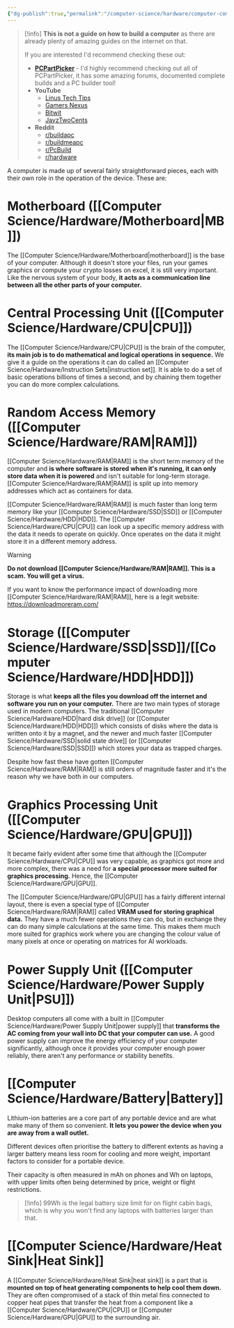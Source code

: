```yaml
---
{"dg-publish":true,"permalink":"/computer-science/hardware/computer-component-basics/","tags":["nooblet","beginner"]}
---
```


> [!info]
> **This is not a guide on how to build a computer** as there are already plenty of amazing guides on the internet on that.
> 
> If you are interested I'd recommend checking these out:
> - [**PCPartPicker**](https://pcpartpicker.com/) - I'd highly recommend checking out all of PCPartPicker, it has some amazing forums, documented complete builds and a PC builder tool!
> - **YouTube**
> 	- [Linus Tech Tips](https://www.youtube.com/user/linustechtips)
> 	- [Gamers Nexus](https://www.youtube.com/@GamersNexus)
> 	- [Bitwit](https://www.youtube.com/@Bitwit)
> 	- [JayzTwoCents](https://www.youtube.com/@Jayztwocents)
> - **Reddit**
> 	- [r/buildapc](https://www.reddit.com/r/buildapc/)
> 	- [r/buildmeapc](https://www.reddit.com/r/buildmeapc/)
> 	- [r/PcBuild](https://www.reddit.com/r/PcBuild/)
> 	- [r/hardware](https://www.reddit.com/r/hardware/)

A computer is made up of several fairly straightforward pieces, each with their own role in the operation of the device. These are:

# Motherboard ([[Computer Science/Hardware/Motherboard\|MB]])

The [[Computer Science/Hardware/Motherboard\|motherboard]] is the base of your computer. Although it doesn't store your files, run your games graphics or compute your crypto losses on excel, it is still very important. Like the nervous system of your body, **it acts as a communication line between all the other parts of your computer.**

# Central Processing Unit ([[Computer Science/Hardware/CPU\|CPU]])

The [[Computer Science/Hardware/CPU\|CPU]] is the brain of the computer, **its main job is to do mathematical and logical operations in sequence.** We give it a guide on the operations it can do called an [[Computer Science/Hardware/Instruction Sets\|instruction set]]. It is able to do a set of basic operations billions of times a second, and by chaining them together you can do more complex calculations.

# Random Access Memory ([[Computer Science/Hardware/RAM\|RAM]])

[[Computer Science/Hardware/RAM\|RAM]] is the short term memory of the computer and **is where software is stored when it's running, it can only store data when it is powered** and isn't suitable for long-term storage. [[Computer Science/Hardware/RAM\|RAM]] is split up into memory addresses which act as containers for data.

[[Computer Science/Hardware/RAM\|RAM]] is much faster than long term memory like your [[Computer Science/Hardware/SSD\|SSD]] or [[Computer Science/Hardware/HDD\|HDD]]. The [[Computer Science/Hardware/CPU\|CPU]] can look up a specific memory address with the data it needs to operate on quickly. Once operates on the data it might store it in a different memory address.

> [!warning]
> **Do not download [[Computer Science/Hardware/RAM\|RAM]]. This is a scam. You will get a virus.**
> 
> If you want to know the performance impact of downloading more [[Computer Science/Hardware/RAM\|RAM]], here is a legit website: https://downloadmoreram.com/
# Storage ([[Computer Science/Hardware/SSD\|SSD]]/[[Computer Science/Hardware/HDD\|HDD]])

Storage is what **keeps all the files you download off the internet and software you run on your computer.** There are two main types of storage used in modern computers. The traditional [[Computer Science/Hardware/HDD\|hard disk drive]] (or [[Computer Science/Hardware/HDD\|HDD]]) which consists of disks where the data is written onto it by a magnet, and the newer and much faster [[Computer Science/Hardware/SSD\|solid state drive]] (or [[Computer Science/Hardware/SSD\|SSD]]) which stores your data as trapped charges.

Despite how fast these have gotten [[Computer Science/Hardware/RAM\|RAM]] is still orders of magnitude faster and it's the reason why we have both in our computers.

# Graphics Processing Unit ([[Computer Science/Hardware/GPU\|GPU]])

It became fairly evident after some time that although the [[Computer Science/Hardware/CPU\|CPU]] was very capable, as graphics got more and more complex, there was a need for **a special processor more suited for graphics processing.** Hence, the [[Computer Science/Hardware/GPU\|GPU]].

The [[Computer Science/Hardware/GPU\|GPU]] has a fairly different internal layout, there is even a special type of [[Computer Science/Hardware/RAM\|RAM]] called **VRAM used for storing graphical data.** They have a much fewer operations they can do, but in exchange they can do many simple calculations at the same time. This makes them much more suited for graphics work where you are changing the colour value of many pixels at once or operating on matrices for AI workloads.

# Power Supply Unit ([[Computer Science/Hardware/Power Supply Unit\|PSU]])

Desktop computers all come with a built in [[Computer Science/Hardware/Power Supply Unit\|power supply]] that **transforms the AC coming from your wall into DC that your computer can use.** A good power supply can improve the energy efficiency of your computer significantly, although once it provides your computer enough power reliably, there aren't any performance or stability benefits.

# [[Computer Science/Hardware/Battery\|Battery]]

Lithium-ion batteries are a core part of any portable device and are what make many of them so convenient. **It lets you power the device when you are away from a wall outlet.**

Different devices often prioritise the battery to different extents as having a larger battery means less room for cooling and more weight, important factors to consider for a portable device.

Their capacity is often measured in mAh on phones and Wh on laptops, with upper limits often being determined by price, weight or flight restrictions.

> [!info]
> 99Wh is the legal battery size limit for on flight cabin bags, which is why you won't find any laptops with batteries larger than that.

# [[Computer Science/Hardware/Heat Sink\|Heat Sink]] 

A [[Computer Science/Hardware/Heat Sink\|heat sink]] is a part that is **mounted on top of heat generating components to help cool them down.** They are often compromised of a stack of thin metal fins connected to copper heat pipes that transfer the heat from a component like a [[Computer Science/Hardware/CPU\|CPU]] or [[Computer Science/Hardware/GPU\|GPU]] to the surrounding air.

